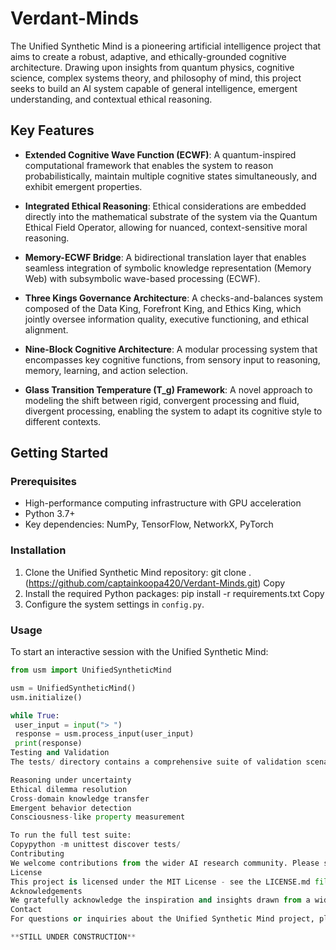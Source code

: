 # Verdant-Minds

The Unified Synthetic Mind is a pioneering artificial intelligence project that aims to create a robust, adaptive, and ethically-grounded cognitive architecture. Drawing upon insights from quantum physics, cognitive science, complex systems theory, and philosophy of mind, this project seeks to build an AI system capable of general intelligence, emergent understanding, and contextual ethical reasoning.

## Key Features

- **Extended Cognitive Wave Function (ECWF)**: A quantum-inspired computational framework that enables the system to reason probabilistically, maintain multiple cognitive states simultaneously, and exhibit emergent properties.

- **Integrated Ethical Reasoning**: Ethical considerations are embedded directly into the mathematical substrate of the system via the Quantum Ethical Field Operator, allowing for nuanced, context-sensitive moral reasoning.

- **Memory-ECWF Bridge**: A bidirectional translation layer that enables seamless integration of symbolic knowledge representation (Memory Web) with subsymbolic wave-based processing (ECWF).

- **Three Kings Governance Architecture**: A checks-and-balances system composed of the Data King, Forefront King, and Ethics King, which jointly oversee information quality, executive functioning, and ethical alignment.

- **Nine-Block Cognitive Architecture**: A modular processing system that encompasses key cognitive functions, from sensory input to reasoning, memory, learning, and action selection.

- **Glass Transition Temperature (T_g) Framework**: A novel approach to modeling the shift between rigid, convergent processing and fluid, divergent processing, enabling the system to adapt its cognitive style to different contexts.

## Getting Started

### Prerequisites

- High-performance computing infrastructure with GPU acceleration
- Python 3.7+ 
- Key dependencies: NumPy, TensorFlow, NetworkX, PyTorch

### Installation

1. Clone the Unified Synthetic Mind repository:
git clone . (https://github.com/captainkoopa420/Verdant-Minds.git)
Copy
2. Install the required Python packages:
pip install -r requirements.txt
Copy
3. Configure the system settings in `config.py`.

### Usage

To start an interactive session with the Unified Synthetic Mind:

```python
from usm import UnifiedSyntheticMind

usm = UnifiedSyntheticMind()
usm.initialize()

while True:
 user_input = input("> ")
 response = usm.process_input(user_input)
 print(response)
Testing and Validation
The tests/ directory contains a comprehensive suite of validation scenarios, covering capabilities such as:

Reasoning under uncertainty
Ethical dilemma resolution
Cross-domain knowledge transfer
Emergent behavior detection
Consciousness-like property measurement

To run the full test suite:
Copypython -m unittest discover tests/
Contributing
We welcome contributions from the wider AI research community. Please see CONTRIBUTING.md for guidelines on how to contribute to the project.
License
This project is licensed under the MIT License - see the LICENSE.md file for details.
Acknowledgements
We gratefully acknowledge the inspiration and insights drawn from a wide range of disciplines, from quantum physics and complexity science to philosophy of mind and ethics. This project stands on the shoulders of giants across multiple fields of human knowledge.
Contact
For questions or inquiries about the Unified Synthetic Mind project, please contact adamswilliam905@gmail.com.

**STILL UNDER CONSTRUCTION**
